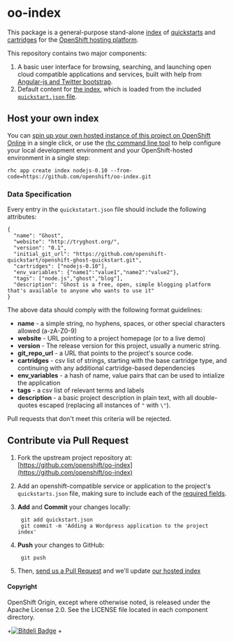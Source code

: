 # oo-index

This package is a general-purpose stand-alone [index](http://app-shifter.rhcloud.com) of [quickstarts](https://www.openshift.com/developers/extend) and [cartridges](https://www.openshift.com/developers/technologies/) for the [OpenShift hosting platform](http://openshift.github.io). 

This repository contains two major components: 

1. A basic user interface for browsing, searching, and launching open cloud compatible applications and services, built with help from [Angular-js and Twitter bootstrap](http://angular-ui.github.io/bootstrap/).
2. Default content for [the index](http://app-shifter.rhcloud.com), which is loaded from the included [`quickstart.json` file](https://github.com/openshift/oo-index/blob/master/quickstart.json).

## Host your own index

You can [spin up your own hosted instance of this project on OpenShift Online](https://openshift.redhat.com/app/console/application_types/custom?name=index&initial_git_url=https%3A%2F%2Fgithub.com/openshift/oo-index.git&cartridges[]=nodejs-0.10) in a single click, or use the [rhc command line tool](https://www.openshift.com/get-started#cli) to help configure your local development environment and your OpenShift-hosted environment in a single step:

    rhc app create index nodejs-0.10 --from-code=https://github.com/openshift/oo-index.git

### Data Specification

Every entry in the `quickstatart.json` file should include the following attributes:

    {
      "name": "Ghost",
      "website": "http://tryghost.org/",
      "version": "0.1",
      "initial_git_url": "https://github.com/openshift-quickstart/openshift-ghost-quickstart.git",
      "cartridges": ["nodejs-0.10"],
      "env_variables": {"name1":"value1","name2":"value2"},
      "tags": ["node.js","ghost","blog"],
      "description": "Ghost is a free, open, simple blogging platform that's available to anyone who wants to use it"
    }

The above data should comply with the following format guidelines:

* **name** - a simple string, no hyphens, spaces, or other special characters allowed (a-zA-Z0-9)
* **website** - URL pointing to a project homepage (or to a live demo)
* **version** - The release version for this project, usually a numeric string.
* **git_repo_url** - a URL that points to the project's source code.
* **cartridges** - csv list of strings, starting with the base cartridge type, and continuing with any additional cartridge-based dependencies
* **env_variables** - a hash of name, value pairs that can be used to intialize the application
* **tags** - a csv list of relevant terms and labels
* **description** - a basic project description in plain text, with all double-quotes escaped (replacing all instances of `"` with `\"`).

Pull requests that don't meet this criteria will be rejected.

## Contribute via Pull Request

1. Fork the upstream project repository at: [https://github.com/openshift/oo-index](https://github.com/openshift/oo-index)
2. Add an openshift-compatible service or application to the project's `quickstarts.json` file, making sure to include each of the [required fields](#data-specification).
3. **Add** and **Commit** your changes locally:

        git add quickstart.json
        git commit -m 'Adding a Wordpress application to the project index'
    
4. **Push** your changes to GitHub:

        git push
    
5. Then, [send us a Pull Request](https://github.com/openshift/oo-index/pulls) and we'll update [our hosted index](http://app-shifter.rhcloud.com)

#### Copyright

OpenShift Origin, except where otherwise noted, is released under the Apache License 2.0. See the LICENSE file located in each component directory. 



+[![Bitdeli Badge](https://d2weczhvl823v0.cloudfront.net/dmueller2001/oo-index/trend.png)](https://bitdeli.com/free "Bitdeli Badge")
 +
